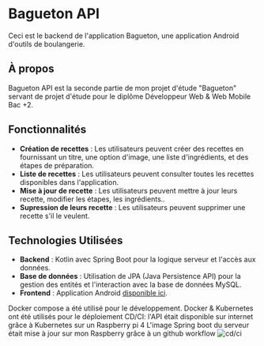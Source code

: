 # Bagueton API

Ceci est le backend de l'application Bagueton, une application Android d'outils de boulangerie.

## À propos

Bagueton API est la seconde partie de mon projet d'étude "Bagueton" servant de projet d'étude pour le diplôme Développeur Web & Web Mobile Bac +2.

## Fonctionnalités

- **Création de recettes** : Les utilisateurs peuvent créer des recettes en fournissant un titre, une option d'image, une liste d'ingrédients, et des étapes de préparation.
- **Liste de recettes** : Les utilisateurs peuvent consulter toutes les recettes disponibles dans l'application.
- **Mise à jour de recette** : Les utilisateurs peuvent mettre à jour leurs recette, modifier les étapes, les ingrédients..
- **Supression de leurs recette** : Les utilisateurs peuvent supprimer une recette s'il le veulent.
  
## Technologies Utilisées

- **Backend** : Kotlin avec Spring Boot pour la logique serveur et l'accès aux données.
- **Base de données** : Utilisation de JPA (Java Persistence API) pour la gestion des entités et l'interaction avec la base de données MySQL.
- **Frontend** : Application Android [disponible ici](https://github.com/CedricSanchezGithub/Bagueton_v1).

Docker compose a été utilisé pour le développement.
Docker & Kubernetes ont été utilisés pour le déploiement CD/CI: l'API était disponible sur internet grâce à Kubernetes sur un Raspberry pi 4
L'image Spring boot du serveur était mise à jour sur mon Raspberry grâce à un github workflow
![cd/ci](https://github.com/CedricSanchezGithub/Bagueton_API/assets/129597649/f9fbd595-e86f-4d11-a76d-3535f8418955)
